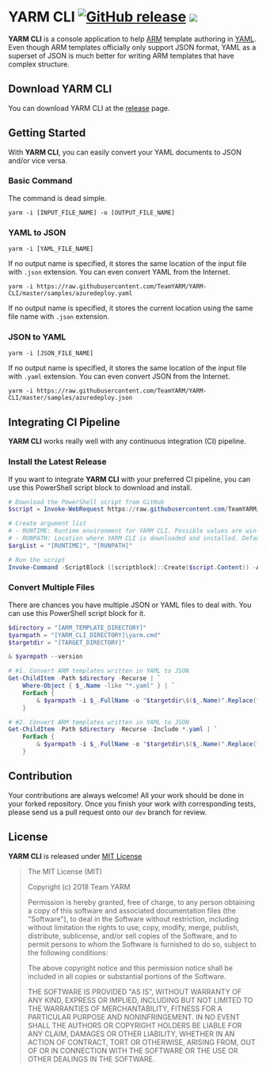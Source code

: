 # YARM CLI [![GitHub release](https://img.shields.io/github/release/TeamYARM/YARM-CLI.svg)](https://github.com/TeamYARM/YARM-CLI/releases) [![](https://img.shields.io/github/downloads/TeamYARM/YARM-CLI/latest/total.svg)](https://github.com/TeamYARM/YARM-CLI/releases) #

**YARM CLI** is a console application to help [ARM](https://docs.microsoft.com/en-us/azure/azure-resource-manager/) template authoring in [YAML](http://yaml.org/). Even though ARM templates officially only support JSON format, YAML as a superset of JSON is much better for writing ARM templates that have complex structure.


## Download YARM CLI ##

You can download YARM CLI at the [release](https://github.com/TeamYARM/YARM-CLI/releases) page.


## Getting Started ##

With **YARM CLI**, you can easily convert your YAML documents to JSON and/or vice versa.

### Basic Command ###

The command is dead simple.

```command
yarm -i [INPUT_FILE_NAME] -o [OUTPUT_FILE_NAME]
```


### YAML to JSON ###

```commmand
yarm -i [YAML_FILE_NAME]
```

If no output name is specified, it stores the same location of the input file with `.json` extension. You can even convert YAML from the Internet.

```commmand
yarm -i https://raw.githubusercontent.com/TeamYARM/YARM-CLI/master/samples/azuredeploy.yaml
```

If no output name is specified, it stores the current location using the same file name with `.json` extension.


### JSON to YAML ###

```commmand
yarm -i [JSON_FILE_NAME]
```

If no output name is specified, it stores the same location of the input file with `.yaml` extension. You can even convert JSON from the Internet.

```commmand
yarm -i https://raw.githubusercontent.com/TeamYARM/YARM-CLI/master/samples/azuredeploy.json
```


## Integrating CI Pipeline ##

**YARM CLI** works really well with any continuous integration (CI) pipeline.


### Install the Latest Release ##

If you want to integrate **YARM CLI** with your preferred CI pipeline, you can use this PowerShell script block to download and install.

```powershell
# Download the PowerShell script from GitHub
$script = Invoke-WebRequest https://raw.githubusercontent.com/TeamYARM/YARM-CLI/master/Download-Latest.ps1

# Create argument list
# - RUNTIME: Runtime environment for YARM CLI. Possible values are win-x64, linux-x64, osx-x64. Default is win-x64.
# - RUNPATH: Location where YARM CLI is downloaded and installed. Default is the current location where the script is running.
$argList = "[RUNTIME]", "[RUNPATH]"

# Run the script
Invoke-Command -ScriptBlock ([scriptblock]::Create($script.Content)) -ArgumentList $argList
```


### Convert Multiple Files ###

There are chances you have multiple JSON or YAML files to deal with. You can use this PowerShell script block for it.

```powershell
$directory = "[ARM_TEMPLATE_DIRECTORY]"
$yarmpath = "[YARM_CLI_DIRECTORY]\yarm.cmd"
$targetdir = "[TARGET_DIRECTORY]"

& $yarmpath --version

# #1. Convert ARM templates written in YAML to JSON
Get-ChildItem -Path $directory -Recurse | `
    Where-Object { $_.Name -like "*.yaml" } | `
    ForEach {
        & $yarmpath -i $_.FullName -o "$targetdir\$($_.Name)".Replace(".yaml", ".json")
    }

# #2. Convert ARM templates written in YAML to JSON
Get-ChildItem -Path $directory -Recurse -Include *.yaml | `
    ForEach {
        & $yarmpath -i $_.FullName -o "$targetdir\$($_.Name)".Replace(".yaml", ".json")
    }
```


## Contribution ##

Your contributions are always welcome! All your work should be done in your forked repository. Once you finish your work with corresponding tests, please send us a pull request onto our `dev` branch for review.


## License ##

**YARM CLI** is released under [MIT License](http://opensource.org/licenses/MIT)

> The MIT License (MIT)
>
> Copyright (c) 2018 Team YARM
> 
> Permission is hereby granted, free of charge, to any person obtaining a copy of this software and associated documentation files (the "Software"), to deal in the Software without restriction, including without limitation the rights to use, copy, modify, merge, publish, distribute, sublicense, and/or sell copies of the Software, and to permit persons to whom the Software is furnished to do so, subject to the following conditions:
> 
> The above copyright notice and this permission notice shall be included in all copies or substantial portions of the Software.
> 
> THE SOFTWARE IS PROVIDED "AS IS", WITHOUT WARRANTY OF ANY KIND, EXPRESS OR IMPLIED, INCLUDING BUT NOT LIMITED TO THE WARRANTIES OF MERCHANTABILITY, FITNESS FOR A PARTICULAR PURPOSE AND NONINFRINGEMENT. IN NO EVENT SHALL THE AUTHORS OR COPYRIGHT HOLDERS BE LIABLE FOR ANY CLAIM, DAMAGES OR OTHER LIABILITY, WHETHER IN AN ACTION OF CONTRACT, TORT OR OTHERWISE, ARISING FROM, OUT OF OR IN CONNECTION WITH THE SOFTWARE OR THE USE OR OTHER DEALINGS IN THE SOFTWARE.
